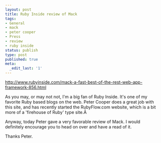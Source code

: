 ```yaml
---
layout: post
title: Ruby Inside review of Mack
tags:
- General
- mack
- peter cooper
- Press
- review
- ruby inside
status: publish
type: post
published: true
meta:
  _edit_last: '1'
---
```

<a href="http://www.rubyinside.com/mack-a-fast-best-of-the-rest-web-app-framework-856.html" target="_blank">http://www.rubyinside.com/mack-a-fast-best-of-the-rest-web-app-framework-856.html</a>

As you may, or may not not, I'm a big fan of Ruby Inside. It's one of my favorite Ruby based blogs on the web. Peter Cooper does a great job with this site, and has recently started the RubyFlow.com website, which is a bit more of a 'firehouse of Ruby' type site.Â 

Anyway, today Peter gave a very favorable review of Mack. I would definitely encourage you to head on over and have a read of it.

Thanks Peter.
